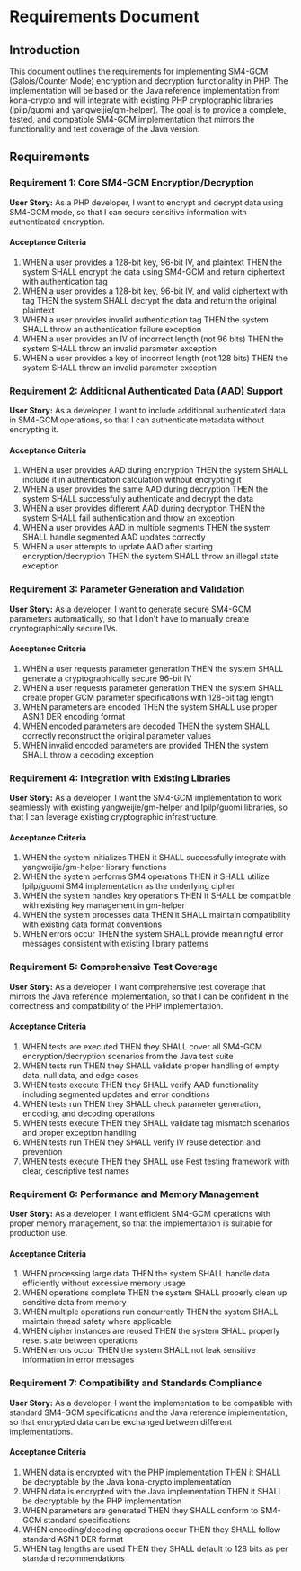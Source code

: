 # Requirements Document

## Introduction

This document outlines the requirements for implementing SM4-GCM (Galois/Counter Mode) encryption and decryption functionality in PHP. The implementation will be based on the Java reference implementation from kona-crypto and will integrate with existing PHP cryptographic libraries (lpilp/guomi and yangweijie/gm-helper). The goal is to provide a complete, tested, and compatible SM4-GCM implementation that mirrors the functionality and test coverage of the Java version.

## Requirements

### Requirement 1: Core SM4-GCM Encryption/Decryption

**User Story:** As a PHP developer, I want to encrypt and decrypt data using SM4-GCM mode, so that I can secure sensitive information with authenticated encryption.

#### Acceptance Criteria

1. WHEN a user provides a 128-bit key, 96-bit IV, and plaintext THEN the system SHALL encrypt the data using SM4-GCM and return ciphertext with authentication tag
2. WHEN a user provides a 128-bit key, 96-bit IV, and valid ciphertext with tag THEN the system SHALL decrypt the data and return the original plaintext
3. WHEN a user provides invalid authentication tag THEN the system SHALL throw an authentication failure exception
4. WHEN a user provides an IV of incorrect length (not 96 bits) THEN the system SHALL throw an invalid parameter exception
5. WHEN a user provides a key of incorrect length (not 128 bits) THEN the system SHALL throw an invalid parameter exception

### Requirement 2: Additional Authenticated Data (AAD) Support

**User Story:** As a developer, I want to include additional authenticated data in SM4-GCM operations, so that I can authenticate metadata without encrypting it.

#### Acceptance Criteria

1. WHEN a user provides AAD during encryption THEN the system SHALL include it in authentication calculation without encrypting it
2. WHEN a user provides the same AAD during decryption THEN the system SHALL successfully authenticate and decrypt the data
3. WHEN a user provides different AAD during decryption THEN the system SHALL fail authentication and throw an exception
4. WHEN a user provides AAD in multiple segments THEN the system SHALL handle segmented AAD updates correctly
5. WHEN a user attempts to update AAD after starting encryption/decryption THEN the system SHALL throw an illegal state exception

### Requirement 3: Parameter Generation and Validation

**User Story:** As a developer, I want to generate secure SM4-GCM parameters automatically, so that I don't have to manually create cryptographically secure IVs.

#### Acceptance Criteria

1. WHEN a user requests parameter generation THEN the system SHALL generate a cryptographically secure 96-bit IV
2. WHEN a user requests parameter generation THEN the system SHALL create proper GCM parameter specifications with 128-bit tag length
3. WHEN parameters are encoded THEN the system SHALL use proper ASN.1 DER encoding format
4. WHEN encoded parameters are decoded THEN the system SHALL correctly reconstruct the original parameter values
5. WHEN invalid encoded parameters are provided THEN the system SHALL throw a decoding exception

### Requirement 4: Integration with Existing Libraries

**User Story:** As a developer, I want the SM4-GCM implementation to work seamlessly with existing yangweijie/gm-helper and lpilp/guomi libraries, so that I can leverage existing cryptographic infrastructure.

#### Acceptance Criteria

1. WHEN the system initializes THEN it SHALL successfully integrate with yangweijie/gm-helper library functions
2. WHEN the system performs SM4 operations THEN it SHALL utilize lpilp/guomi SM4 implementation as the underlying cipher
3. WHEN the system handles key operations THEN it SHALL be compatible with existing key management in gm-helper
4. WHEN the system processes data THEN it SHALL maintain compatibility with existing data format conventions
5. WHEN errors occur THEN the system SHALL provide meaningful error messages consistent with existing library patterns

### Requirement 5: Comprehensive Test Coverage

**User Story:** As a developer, I want comprehensive test coverage that mirrors the Java reference implementation, so that I can be confident in the correctness and compatibility of the PHP implementation.

#### Acceptance Criteria

1. WHEN tests are executed THEN they SHALL cover all SM4-GCM encryption/decryption scenarios from the Java test suite
2. WHEN tests run THEN they SHALL validate proper handling of empty data, null data, and edge cases
3. WHEN tests execute THEN they SHALL verify AAD functionality including segmented updates and error conditions
4. WHEN tests run THEN they SHALL check parameter generation, encoding, and decoding operations
5. WHEN tests execute THEN they SHALL validate tag mismatch scenarios and proper exception handling
6. WHEN tests run THEN they SHALL verify IV reuse detection and prevention
7. WHEN tests execute THEN they SHALL use Pest testing framework with clear, descriptive test names

### Requirement 6: Performance and Memory Management

**User Story:** As a developer, I want efficient SM4-GCM operations with proper memory management, so that the implementation is suitable for production use.

#### Acceptance Criteria

1. WHEN processing large data THEN the system SHALL handle data efficiently without excessive memory usage
2. WHEN operations complete THEN the system SHALL properly clean up sensitive data from memory
3. WHEN multiple operations run concurrently THEN the system SHALL maintain thread safety where applicable
4. WHEN cipher instances are reused THEN the system SHALL properly reset state between operations
5. WHEN errors occur THEN the system SHALL not leak sensitive information in error messages

### Requirement 7: Compatibility and Standards Compliance

**User Story:** As a developer, I want the implementation to be compatible with standard SM4-GCM specifications and the Java reference implementation, so that encrypted data can be exchanged between different implementations.

#### Acceptance Criteria

1. WHEN data is encrypted with the PHP implementation THEN it SHALL be decryptable by the Java kona-crypto implementation
2. WHEN data is encrypted with the Java implementation THEN it SHALL be decryptable by the PHP implementation
3. WHEN parameters are generated THEN they SHALL conform to SM4-GCM standard specifications
4. WHEN encoding/decoding operations occur THEN they SHALL follow standard ASN.1 DER format
5. WHEN tag lengths are used THEN they SHALL default to 128 bits as per standard recommendations